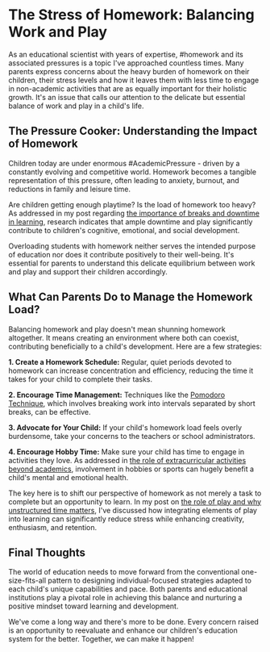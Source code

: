 # The Stress of Homework: Balancing Work and Play

As an educational scientist with years of expertise, #homework and its associated pressures is a topic I've approached countless times. Many parents express concerns about the heavy burden of homework on their children, their stress levels and how it leaves them with less time to engage in non-academic activities that are as equally important for their holistic growth. It's an issue that calls our attention to the delicate but essential balance of work and play in a child's life. 

## The Pressure Cooker: Understanding the Impact of Homework

Children today are under enormous #AcademicPressure - driven by a constantly evolving and competitive world. Homework becomes a tangible representation of this pressure, often leading to anxiety, burnout, and reductions in family and leisure time.

Are children getting enough playtime? Is the load of homework too heavy? As addressed in my post regarding [the importance of breaks and downtime in learning](/xedublog/student-well-being/importance-of-breaks-and-downtime-in-learning.md), research indicates that ample downtime and play significantly contribute to children's cognitive, emotional, and social development. 

Overloading students with homework neither serves the intended purpose of education nor does it contribute positively to their well-being. It's essential for parents to understand this delicate equilibrium between work and play and support their children accordingly.

## What Can Parents Do to Manage the Homework Load?

Balancing homework and play doesn't mean shunning homework altogether. It means creating an environment where both can coexist, contributing beneficially to a child's development. Here are a few strategies:

**1. Create a Homework Schedule:** Regular, quiet periods devoted to homework can increase concentration and efficiency, reducing the time it takes for your child to complete their tasks.

**2. Encourage Time Management:** Techniques like the [Pomodoro Technique](https://francescocirillo.com/pages/pomodoro-technique), which involves breaking work into intervals separated by short breaks, can be effective. 

**3. Advocate for Your Child:** If your child's homework load feels overly burdensome, take your concerns to the teachers or school administrators. 

**4. Encourage Hobby Time:** Make sure your child has time to engage in activities they love. As addressed in [the role of extracurricular activities beyond academics](/xedublog/holistic-development/the-role-of-extracurricular-activities-beyond-academics.md), involvement in hobbies or sports can hugely benefit a child's mental and emotional health.

The key here is to shift our perspective of homework as not merely a task to complete but an opportunity to learn. In my post on [the role of play and why unstructured time matters](/xedublog/holistic-development/the-role-of-play-why-unstructured-time-matters.md), I've discussed how integrating elements of play into learning can significantly reduce stress while enhancing creativity, enthusiasm, and retention.

## Final Thoughts

The world of education needs to move forward from the conventional one-size-fits-all pattern to designing individual-focused strategies adapted to each child's unique capabilities and pace. Both parents and educational institutions play a pivotal role in achieving this balance and nurturing a positive mindset toward learning and development. 

We've come a long way and there's more to be done. Every concern raised is an opportunity to reevaluate and enhance our children's education system for the better. Together, we can make it happen!